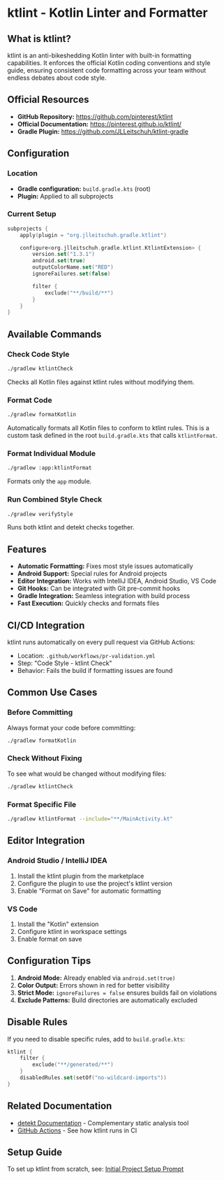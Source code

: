 # ktlint - Kotlin Linter and Formatter

## What is ktlint?

ktlint is an anti-bikeshedding Kotlin linter with built-in formatting capabilities. It enforces the official Kotlin coding conventions and style guide, ensuring consistent code formatting across your team without endless debates about code style.

## Official Resources

- **GitHub Repository:** https://github.com/pinterest/ktlint
- **Official Documentation:** https://pinterest.github.io/ktlint/
- **Gradle Plugin:** https://github.com/JLLeitschuh/ktlint-gradle

## Configuration

### Location
- **Gradle configuration:** `build.gradle.kts` (root)
- **Plugin:** Applied to all subprojects

### Current Setup
```kotlin
subprojects {
    apply(plugin = "org.jlleitschuh.gradle.ktlint")

    configure<org.jlleitschuh.gradle.ktlint.KtlintExtension> {
        version.set("1.3.1")
        android.set(true)
        outputColorName.set("RED")
        ignoreFailures.set(false)

        filter {
            exclude("**/build/**")
        }
    }
}
```

## Available Commands

### Check Code Style
```bash
./gradlew ktlintCheck
```
Checks all Kotlin files against ktlint rules without modifying them.

### Format Code
```bash
./gradlew formatKotlin
```
Automatically formats all Kotlin files to conform to ktlint rules. This is a custom task defined in the root `build.gradle.kts` that calls `ktlintFormat`.

### Format Individual Module
```bash
./gradlew :app:ktlintFormat
```
Formats only the `app` module.

### Run Combined Style Check
```bash
./gradlew verifyStyle
```
Runs both ktlint and detekt checks together.

## Features

- **Automatic Formatting:** Fixes most style issues automatically
- **Android Support:** Special rules for Android projects
- **Editor Integration:** Works with IntelliJ IDEA, Android Studio, VS Code
- **Git Hooks:** Can be integrated with Git pre-commit hooks
- **Gradle Integration:** Seamless integration with build process
- **Fast Execution:** Quickly checks and formats files

## CI/CD Integration

ktlint runs automatically on every pull request via GitHub Actions:
- Location: `.github/workflows/pr-validation.yml`
- Step: "Code Style - ktlint Check"
- Behavior: Fails the build if formatting issues are found

## Common Use Cases

### Before Committing
Always format your code before committing:
```bash
./gradlew formatKotlin
```

### Check Without Fixing
To see what would be changed without modifying files:
```bash
./gradlew ktlintCheck
```

### Format Specific File
```bash
./gradlew ktlintFormat --include="**/MainActivity.kt"
```

## Editor Integration

### Android Studio / IntelliJ IDEA

1. Install the ktlint plugin from the marketplace
2. Configure the plugin to use the project's ktlint version
3. Enable "Format on Save" for automatic formatting

### VS Code

1. Install the "Kotlin" extension
2. Configure ktlint in workspace settings
3. Enable format on save

## Configuration Tips

1. **Android Mode:** Already enabled via `android.set(true)`
2. **Color Output:** Errors shown in red for better visibility
3. **Strict Mode:** `ignoreFailures = false` ensures builds fail on violations
4. **Exclude Patterns:** Build directories are automatically excluded

## Disable Rules

If you need to disable specific rules, add to `build.gradle.kts`:
```kotlin
ktlint {
    filter {
        exclude("**/generated/**")
    }
    disabledRules.set(setOf("no-wildcard-imports"))
}
```

## Related Documentation

- [detekt Documentation](./detekt.md) - Complementary static analysis tool
- [GitHub Actions](./github-actions.md) - See how ktlint runs in CI

## Setup Guide

To set up ktlint from scratch, see: [Initial Project Setup Prompt](../prompts/01-initial-project-setup.md)

